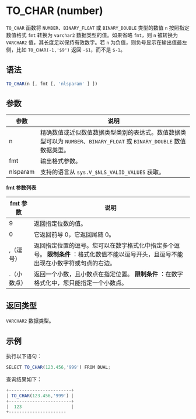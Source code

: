 TO_CHAR (number) 
=====================================



`TO_CHAR` 函数将 `NUMBER`、`BINARY_FLOAT` 或 `BINARY_DOUBLE` 类型的数值 `n` 按照指定数值格式 `fmt` 转换为 `varchar2` 数据类型的值。如果省略 `fmt`，则 `n` 被转换为 `VARCHAR2` 值，其长度足以保持有效数字。若 `n` 为负值，则负号显示在输出值最左侧，比如 `TO_CHAR(-1,'$9')` 返回 `-$1`，而不是 `$-1`。

语法 
--------------

```javascript
TO_CHAR(n [, fmt [, 'nlsparam' ] ])
```



参数 
--------------



|    参数    |                                       说明                                        |
|----------|---------------------------------------------------------------------------------|
| n        | 精确数值或近似数值数据类型类别的表达式。数值数据类型可以为 `NUMBER`、`BINARY_FLOAT` 或 `BINARY_DOUBLE` 数值数据类型。 |
| fmt      | 输出格式参数。                                                                         |
| nlsparam | 支持的语言从 `sys.V_$NLS_VALID_VALUES` 获取。                                            |



**fmt 参数列表** 


| fmt 参数 |                                           说明                                           |
|--------|----------------------------------------------------------------------------------------|
| 9      | 返回指定位数的值。                                                                              |
| 0      | 它返回前导 0，它返回尾随 0。                                                                       |
| ,（逗号）  | 返回指定位置的逗号。您可以在数字格式化中指定多个逗号。 **限制条件** ：格式化数值不能以逗号开头，且逗号不能出现在小数字符或句点的右边。 |
| .（小数点） | 返回一个小数，且小数点在指定位置。 **限制条件** ：在数字格式化中，您只能指定一个小数点。                        |



返回类型 
----------------

`VARCHAR2` 数据类型。

示例 
--------------

执行以下语句：

```javascript
SELECT TO_CHAR(123.456,'999') FROM DUAL;
```



查询结果如下：

```javascript
+------------------------+
| TO_CHAR(123.456,'999') |
+------------------------+
|  123                   |
+----------------------
```


